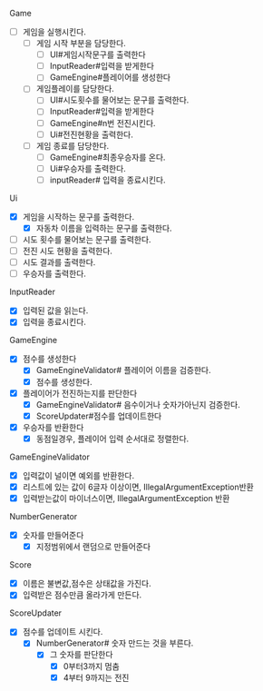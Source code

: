 Game

-[ ] 게임을 실행시킨다.
    - [ ] 게임 시작 부분을 담당한다.
        -[ ] UI#게임시작문구를 출력한다
        - [ ] InputReader#입력을 받게한다
        - [ ] GameEngine#플레이어를 생성한다
    - [ ] 게임플레이를 담당한다.
        -[ ] UI#시도횟수를 물어보는 문구를 출력한다.
        - [ ] InputReader#입력을 받게한다
        -[ ] GameEngine#n번 전진시킨다.
        -[ ] Ui#전진현황을 출력한다.
    -[ ] 게임 종료를 담당한다.
        -[ ] GameEngine#최종우승자를 온다.
        -[ ] Ui#우승자를 출력한다.
        - [ ] inputReader# 입력을 종료시킨다.

Ui

-[x] 게임을 시작하는 문구를 출력한다.
    -[x] 자동차 이름을 입력하는 문구를 출력한다.
-[ ] 시도 횟수를 물어보는 문구를 출력한다.
-[ ] 전진 시도 현황을 출력한다.
- [ ] 시도 결과를 출력한다.
-[ ] 우승자를 출력한다.

InputReader

-[x] 입력된 값을 읽는다.
- [x] 입력을 종료시킨다.

GameEngine

-[x] 점수를 생성한다
    -[x] GameEngineValidator# 플레이어 이름을 검증한다.
    - [x] 점수를 생성한다.
- [x] 플레이어가 전진하는지를 판단한다
    - [x] GameEngineValidator# 음수이거나 숫자가아닌지 검증한다.
    - [x] ScoreUpdater#점수를 업데이트한다
-[x] 우승자를 반환한다
    -[x] 동점일경우, 플레이어 입력 순서대로 정렬한다.

GameEngineValidator

- [x] 입력값이 널이면 예외를 반환한다.
- [x] 리스트에 있는 값이 6글자 이상이면, IllegalArgumentException반환
- [x] 입력받는값이 마이너스이면, IllegalArgumentException 반환

NumberGenerator

-[x] 숫자를 만들어준다
    -[x] 지정범위에서 랜덤으로 만들어준다

Score

-[x] 이름은 불변값,점수은 상태값을 가진다.
-[x] 입력받은 점수만큼 올라가게 만든다.

ScoreUpdater

-[x] 점수를 업데이트 시킨다.
    -[x] NumberGenerator# 숫자 만드는 것을 부른다.
        -[x] 그 숫자를 판단한다
            - [x] 0부터3까지 멈춤
            - [x] 4부터 9까지는 전진
